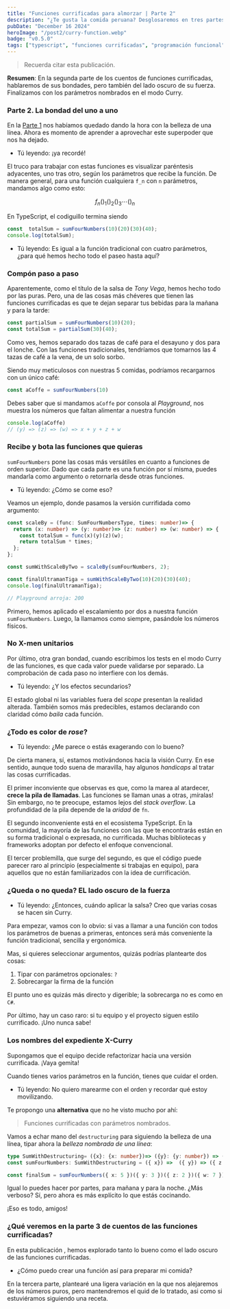 ```yaml
---
title: "Funciones currificadas para almorzar | Parte 2"
description: "¿Te gusta la comida peruana? Desglosaremos en tres partes las funciones currificadas con TypeScript para que prepares tu platillo o trago favorito."
pubDate: "December 16 2024"
heroImage: "/post2/curry-function.webp"
badge: "v0.5.0"
tags: ["typescript", "funciones currificadas", "programación funcional"]
---
```

> Recuerda citar esta publicación.

**Resumen**: En la segunda parte de los cuentos de funciones currificadas, hablaremos de sus bondades, pero también del lado oscuro de su fuerza. Finalizamos con los parámetros nombrados en el modo Curry.

### Parte 2. La bondad del uno a uno

En la [Parte 1](funciones-currificadas-para-almorzar--parte-1) nos habíamos quedado dando la hora con la belleza de una línea. Ahora es momento de aprender a aprovechar este superpoder que nos ha dejado.

- Tú leyendo: ¡ya recordé!

El truco para trabajar con estas funciones es visualizar paréntesis adyacentes, uno tras otro, según los parámetros que recibe la función. De manera general, para una función cualquiera `f_n` con `n` parámetros, mandamos algo como esto:

$$
f_n \left( \right)_1 \left( \right)_2 \left( \right)_3 \cdots \left( \right)_n
$$

En TypeScript, el codiguillo termina siendo

```ts
const  totalSum = sumFourNumbers(10)(20)(30)(40);
console.log(totalSum);
```

- Tú leyendo: Es igual a la función tradicional con cuatro parámetros, ¿para qué hemos hecho todo el paseo hasta aquí?

### Compón paso a paso

Aparentemente, como el título de la salsa de *Tony Vega*, hemos hecho todo por las puras. Pero, una de las cosas más chéveres que tienen las funciones currificadas es que te dejan separar tus bebidas para la mañana y para la tarde:

```ts
const partialSum = sumFourNumbers(10)(20);
const totalSum = partialSum(30)(40);
```

Como ves, hemos separado dos tazas de café para el desayuno y dos para el lonche. Con las funciones tradicionales, tendríamos que tomarnos las 4 tazas de café a la vena, de un solo sorbo.

Siendo muy meticulosos con nuestras 5 comidas, podríamos recargarnos con un único café:

```ts
const aCoffe = sumFourNumbers(10)
```

Debes saber que si mandamos `aCoffe` por consola al *Playground*, nos muestra los números que faltan alimentar a nuestra función

```ts
console.log(aCoffe)
// (y) => (z) => (w) => x + y + z + w
```

### Recibe y bota las funciones que quieras

`sumFourNumbers` pone las cosas más versátiles en cuanto a funciones de orden superior. Dado que cada parte es una función por sí misma, puedes mandarla como argumento o retornarla desde otras funciones.

- Tú leyendo: ¿Cómo se come eso?

Veamos un ejemplo, donde pasamos la versión currifidada como argumento:

```ts
const scaleBy = (func: SumFourNumbersType, times: number)=> {
  return (x: number) => (y: number)=> (z: number) => (w: number) => {
    const totalSum = func(x)(y)(z)(w);
    return totalSum * times;
  };
};

const sumWithScaleByTwo = scaleBy(sumFourNumbers, 2);

const finalUltramanTiga = sumWithScaleByTwo(10)(20)(30)(40);
console.log(finalUltramanTiga);

// Playground arroja: 200
```

Primero, hemos aplicado el escalamiento por dos a nuestra función `sumFourNumbers`. Luego, la llamamos como siempre, pasándole los números físicos.

### No X-men unitarios

Por último, otra gran bondad, cuando escribimos los tests en el modo Curry de las funciones, es que cada valor puede validarse por separado. La comprobación de cada paso no interfiere con los demás.

- Tú leyendo: ¿Y los efectos secundarios?

El estado global ni las variables fuera del *scope* presentan la realidad alterada. También somos más predecibles, estamos declarando con claridad cómo *baila* cada función.

### ¿Todo es color de *rose*?

- Tú leyendo: ¿Me parece o estás exagerando con lo bueno?

De cierta manera, sí, estamos motivándonos  hacia la visión Curry.
En ese sentido, aunque todo suena de maravilla, hay algunos *handicaps* al tratar las cosas currificadas.

El primer inconviente que observas es que, como la marea al atardecer, **crece la pila de llamadas**. Las funciones se llaman unas a otras, ¡míralas!
Sin embargo, no te preocupe,  estamos lejos del *stack overflow*. La profundidad de la pila depende de la *aridad* de `fn`.

El segundo inconveniente está en el ecosistema TypeScript. En la comunidad, la mayoría de las funciones con las que te encontrarás están en su forma tradicional o expresada, no currificada. Muchas bibliotecas y frameworks adoptan por defecto el enfoque convencional.

El tercer problemilla, que surge del segundo, es que el código puede parecer raro al principio (especialmente si trabajas en equipo), para aquellos que no están familiarizados con la idea de currificación.

### ¿Queda o no queda? EL lado oscuro de la fuerza

- Tú leyendo:  ¿Entonces, cuándo aplicar la salsa? Creo que varias cosas se hacen sin Curry.

Para empezar, vamos con lo obvio: si vas a llamar a una función con todos los parámetros de buenas a primeras, entonces será más conveniente la función tradicional, sencilla y ergonómica.

Mas, si  quieres seleccionar argumentos, quizás podrías plantearte dos cosas:

1. Tipar con parámetros opcionales: `?`
2. Sobrecargar la firma de la función

El punto uno es quizás más directo y digerible; la sobrecarga no es como en `C#`.

Por último, hay un caso raro: si tu equipo y el proyecto siguen estilo currificado. ¡Uno nunca sabe!

### Los nombres del expediente X-Curry

Supongamos que el equipo decide refactorizar hacia una versión currificada. ¡Vaya gemita!

Cuando tienes varios parámetros en la función, tienes que cuidar el orden.

- Tú leyendo: No quiero marearme con el orden y recordar qué estoy movilizando.

Te propongo una **alternativa** que no he visto mucho por ahí:

> Funciones currificadas con parámetros nombrados.

Vamos a echar mano del `destructuring` para siguiendo la belleza de una línea, tipar ahora la *belleza nombrada de una línea*:

```ts
type SumWithDestructuring= ({x}: {x: number})=> ({y}: {y: number}) => ({z}: { z: number}) => ({w}: {w: number}) => number;
const sumFourNumbers: SumWithDestructuring = ({ x}) =>  ({ y}) => ({ z }) => ({w }) => x +y + z+ w;

const finalSum = sumFourNumbers({ x: 5 })({ y: 3 })({ z: 2 })({ w: 7 });
```

Igual lo puedes hacer por partes, para mañana y para la noche. ¿Más verboso? Sí, pero ahora es más explícito lo que estás cocinando.

¡Eso es todo, amigos!

###  ¿Qué veremos en la parte 3 de cuentos de las funciones currificadas?

En esta publicación , hemos explorado tanto lo bueno como el lado oscuro de las funciones currificadas.
- ¿Cómo puedo crear una función así para preparar mi comida?

En la tercera parte, plantearé una ligera variación en la que nos alejaremos de los números puros, pero mantendremos el quid de lo tratado, asi como si estuviéramos siguiendo una receta.

